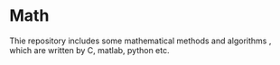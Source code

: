 # Math
Thie repository includes some mathematical methods and algorithms , which are written by C, matlab, python etc.
